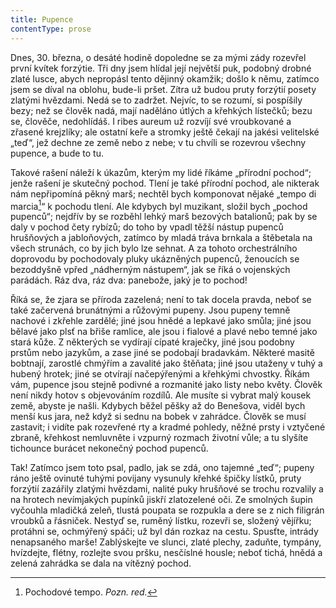 ```yaml
---
title: Pupence
contentType: prose
---
```


<section>

Dnes, 30. března, o desáté hodině dopoledne se za mými zády rozevřel první kvítek forzýtie. Tři dny jsem hlídal její největší puk, podobný drobné zlaté lusce, abych nepropásl tento dějinný okamžik; došlo k němu, zatímco jsem se díval na oblohu, bude-li pršet. Zítra už budou pruty forzýtií posety zlatými hvězdami. Nedá se to zadržet. Nejvíc, to se rozumí, si pospíšily bezy; než se člověk nadá, mají naděláno útlých a křehkých lístečků; bezu se, člověče, nedohlídáš. I ribes aureum už rozvíjí své vroubkované a zřasené krejzlíky; ale ostatní keře a stromky ještě čekají na jakési velitelské „teď“, jež dechne ze země nebo z nebe; v tu chvíli se rozevrou všechny pupence, a bude to tu.

Takové rašení náleží k úkazům, kterým my lidé říkáme „přírodní pochod“; jenže rašení je skutečný pochod. Tlení je také přírodní pochod, ale nikterak nám nepřipomíná pěkný marš; nechtěl bych komponovat nějaké „tempo di marcia[^9]“ k pochodu tlení. Ale kdybych byl muzikant, složil bych „pochod pupenců“; nejdřív by se rozběhl lehký marš bezových batalionů; pak by se daly v pochod čety rybízů; do toho by vpadl těžší nástup pupenců hrušňových a jabloňových, zatímco by mladá tráva brnkala a štěbetala na všech strunách, co by jich bylo lze sehnat. A za tohoto orchestrálního doprovodu by pochodovaly pluky ukázněných pupenců, ženoucích se bezoddyšně vpřed „nádherným nástupem“, jak se říká o vojenských parádách. Ráz dva, ráz dva: panebože, jaký je to pochod!

Říká se, že zjara se příroda zazelená; není to tak docela pravda, neboť se také začervená brunátnými a růžovými pupeny. Jsou pupeny temně nachové i zkřehle zardělé; jiné jsou hnědé a lepkavé jako smůla; jiné jsou bělavé jako plsť na břiše ramlice, ale jsou i fialové a plavé nebo temné jako stará kůže. Z některých se vydírají cípaté kraječky, jiné jsou podobny prstům nebo jazykům, a zase jiné se podobají bradavkám. Některé masitě bobtnají, zarostlé chmýřím a zavalité jako štěňata; jiné jsou utaženy v tuhý a hubený hrotek; jiné se otvírají načepýřenými a křehkými chvostky. Říkám vám, pupence jsou stejně podivné a rozmanité jako listy nebo květy. Člověk není nikdy hotov s objevováním rozdílů. Ale musíte si vybrat malý kousek země, abyste je našli. Kdybych běžel pěšky až do Benešova, viděl bych menší kus jara, než když si sednu na bobek v zahrádce. Člověk se musí zastavit; i vidíte pak rozevřené rty a kradmé pohledy, něžné prsty i vztyčené zbraně, křehkost nemluvněte i vzpurný rozmach životní vůle; a tu slyšíte tichounce burácet nekonečný pochod pupenců.

Tak! Zatímco jsem toto psal, padlo, jak se zdá, ono tajemné „teď“; pupeny ráno ještě ovinuté tuhými povijany vysunuly křehké špičky lístků, pruty forzýtií zazářily zlatými hvězdami, nalité puky hrušňové se trochu rozvalily a na hrotech nevímjakých pupínků jiskří zlatozelené oči. Ze smolných šupin vyčouhla mladičká zeleň, tlustá poupata se rozpukla a dere se z nich filigrán vroubků a řásniček. Nestyď se, ruměný lístku, rozevři se, složený vějířku; protáhni se, ochmýřený spáči; už byl dán rozkaz na cestu. Spusťte, intrády nenapsaného marše! Zablýskejte ve slunci, zlaté plechy, zaduňte, tympány, hvízdejte, flétny, rozlejte svou pršku, nesčíslné housle; neboť tichá, hnědá a zelená zahrádka se dala na vítězný pochod.

</section>

[^1]: Trvalky. _Pozn. red._

[^2]: Odnož. _Pozn. red._

[^3]: Pověrečné zaříkávání. _Pozn. red._

[^4]: Hněv opěvuj, bohyně. _Pozn. red._

[^5]: Kyselá slatinná zemina, rašelina. _Pozn. red._

[^6]: Rašeliník. _Pozn. red._

[^7]: Krondaro/kromdar – lejno. _Pozn. red._

[^8]: Shawl (angl.) – pléd, přehoz. _Pozn. red._

[^9]: Pochodové tempo. _Pozn. red._

[^10]: Odnož, řízek. _Pozn. red._

[^11]: Pontus euxinus – lat. název pro severní pobřeží Černého moře. _Pozn. red_.

[^12]: Zvyková pravidla. _Pozn. red._

[^13]: Kněžská pokrývka hlavy. _Pozn. red._

[^14]: Sečná i bodná orientální zbraň se zahnutou čepelí. _Pozn. red._

[^15]: Kybelé – v řec. mytologii maloasijská bohyně uctívaná jako „velká matka bohů a všeho živého“. _Pozn. red._

[^16]: Hromadný nástup. _Pozn. red._

[^17]: Lámavá, křehká. _Pozn. red._

[^18]: Arne Novák (1880–1939), literární kritik a historik. _Pozn. red._

[^19]: Zdeněk Nejedlý (1878–1962), historik, muzikolog, umělecký kritik, politik, později ministr školství (ve funkci v letech 1945–1946, 1948–1953). _Pozn. red._

[^20]: Rojnice, z. něm. Schwarmlinie, tj. rozmístění bojové jednotky v řadě. _Pozn. red._
